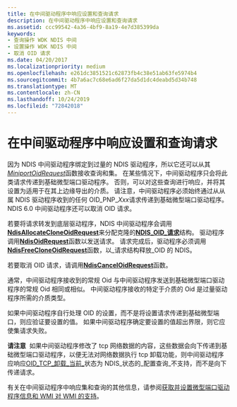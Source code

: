 ```yaml
---
title: 在中间驱动程序中响应设置和查询请求
description: 在中间驱动程序中响应设置和查询请求
ms.assetid: ccc99542-4a36-4bf9-8a19-4e7d385399da
keywords:
- 查询操作 WDK NDIS 中间
- 设置操作 WDK NDIS 中间
- 取消 OID 请求
ms.date: 04/20/2017
ms.localizationpriority: medium
ms.openlocfilehash: e261dc3851521c62873fb4c38e51ab63fe5974b4
ms.sourcegitcommit: 4b7a6ac7c68e6ad6f27da5d1dc4deabd5d34b748
ms.translationtype: MT
ms.contentlocale: zh-CN
ms.lasthandoff: 10/24/2019
ms.locfileid: "72842018"
---
```

# <a name="responding-to-sets-and-queries-in-an-intermediate-driver"></a>在中间驱动程序中响应设置和查询请求





因为 NDIS 中间驱动程序绑定到过量的 NDIS 驱动程序，所以它还可以从其[*MiniportOidRequest*](https://docs.microsoft.com/windows-hardware/drivers/ddi/ndis/nc-ndis-miniport_oid_request)函数接收查询和集。 在某些情况下，中间驱动程序只会将此类请求传递到基础微型端口驱动程序。 否则，可以对这些查询进行响应，并将其设置为适用于在其上边缘导出的介质。 请注意，中间驱动程序必须始终通过从从属 NDIS 驱动程序收到的任何 OID\_PNP\_*Xxx*请求传递到基础微型端口驱动程序。 NDIS 6.0 中间驱动程序还可以取消 OID 请求。

若要将请求转发到底层驱动程序，NDIS 中间驱动程序会调用[**NdisAllocateCloneOidRequest**](https://docs.microsoft.com/windows-hardware/drivers/ddi/ndis/nf-ndis-ndisallocatecloneoidrequest)来分配克隆的[**NDIS\_OID\_请求**](https://docs.microsoft.com/windows-hardware/drivers/ddi/ndis/ns-ndis-_ndis_oid_request)结构。 驱动程序调用[**NdisOidRequest**](https://docs.microsoft.com/windows-hardware/drivers/ddi/ndis/nf-ndis-ndisoidrequest)函数以发送请求。 请求完成后，驱动程序必须调用[**NdisFreeCloneOidRequest**](https://docs.microsoft.com/windows-hardware/drivers/ddi/ndis/nf-ndis-ndisfreecloneoidrequest)函数，以\_请求结构释放\_OID 的 NDIS。

若要取消 OID 请求，请调用[**NdisCancelOidRequest**](https://docs.microsoft.com/windows-hardware/drivers/ddi/ndis/nf-ndis-ndiscanceloidrequest)函数。

通常，中间驱动程序接收到的常规 Oid 与中间驱动程序发送到基础微型端口驱动程序的常规 Oid 相同或相似。 中间驱动程序接收的特定于介质的 Oid 是过量驱动程序所需的介质类型。

如果中间驱动程序自行处理 OID 的设置，而不是将设置请求传递到基础微型端口，则应验证要设置的值。 如果中间驱动程序确定要设置的值超出界限，则它应使集请求失败。

**请注意**  如果中间驱动程序修改了 tcp 网络数据的内容，这些数据会向下传递到基础微型端口驱动程序，以便无法对网络数据执行 tcp 卸载功能，则中间驱动程序应响应[OID\_TCP\_卸载\_当前\_](https://docs.microsoft.com/windows-hardware/drivers/network/oid-tcp-offload-current-config)状态为 NDIS\_状态的\_配置查询\_不支持，而不是向下传递请求。

 

有关在中间驱动程序中响应集和查询的其他信息，请参阅[获取并设置微型端口驱动程序信息和 WMI 对 WMI 的支持](obtaining-and-setting-miniport-driver-information-and-ndis-support-for.md)。

 

 





